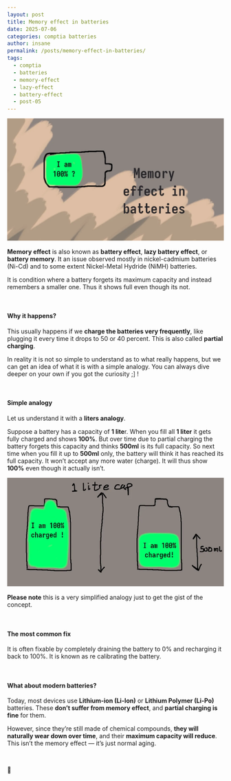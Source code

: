 ```yaml
---
layout: post
title: Memory effect in batteries
date: 2025-07-06
categories: comptia batteries
author: insane
permalink: /posts/memory-effect-in-batteries/
tags:
  - comptia
  - batteries
  - memory-effect
  - lazy-effect
  - battery-effect
  - post-05
---
```


![Thumbnail for the post](/assets/images/memory-effect-in-batteries/thumbnail.webp)

**Memory effect** is also known as **battery effect**, **lazy battery effect**, or **battery memory**. It an issue observed mostly in nickel-cadmium batteries (Ni-Cd) and to some extent Nickel-Metal Hydride (NiMH) batteries.  
  
It is condition where a battery forgets its maximum capacity and instead remembers a smaller one. Thus it shows full even though its not.

<br>

#### Why it happens?  
This usually happens if we **charge the batteries very frequently**, like plugging it every time it drops to 50 or 40 percent. This is also called **partial charging**.  
  
In reality it is not so simple to understand as to what really happens, but we can get an idea of what it is with a simple analogy. You can always dive deeper on your own if you got the curiosity ;] !

<br>

#### Simple analogy  
Let us understand it with a **liters analogy**.  
  
Suppose a battery has a capacity of **1 lite**r. When you fill all **1 liter** it gets fully charged and shows **100%**. But over time due to partial charging the battery forgets this capacity and thinks **500ml** is its full capacity. So next time when you fill it up to **500ml** only, the battery will think it has reached its full capacity. It won’t accept any more water (charge). It will thus show **100%** even though it actually isn’t.

![Diagram illustrating my simple analogy](/assets/images/memory-effect-in-batteries/diagram.webp)

**Please note** this is a very simplified analogy just to get the gist of the concept.

<br>

#### The most common fix  
It is often fixable by completely draining the battery to 0% and recharging it back to 100%. It is known as re calibrating the battery.  

<br>

#### What about modern batteries?  
Today, most devices use **Lithium-ion (Li-Ion)** or **Lithium Polymer (Li-Po)** batteries. These **don’t suffer from memory effect**, and **partial charging is fine** for them.

However, since they’re still made of chemical compounds, **they will naturally wear down over time**, and their **maximum capacity will reduce**. This isn’t the memory effect — it’s just normal aging.

<br>

🦖